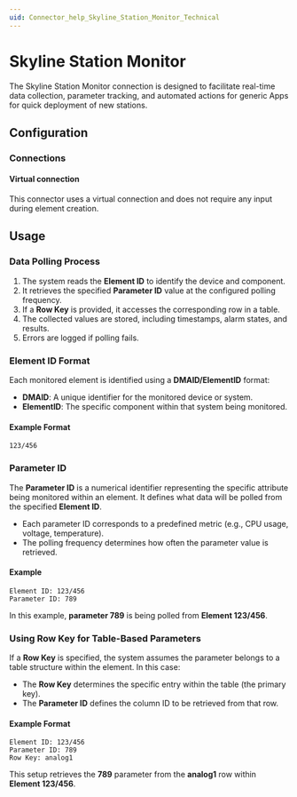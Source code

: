 ```yaml
---
uid: Connector_help_Skyline_Station_Monitor_Technical
---
```


# Skyline Station Monitor

The Skyline Station Monitor connection is designed to facilitate real-time data collection, parameter tracking, and automated actions for generic Apps for quick deployment of new stations.

## Configuration

### Connections

#### Virtual connection

This connector uses a virtual connection and does not require any input during element creation.

## Usage

### **Data Polling Process**
1. The system reads the **Element ID** to identify the device and component.
2. It retrieves the specified **Parameter ID** value at the configured polling frequency.
3. If a **Row Key** is provided, it accesses the corresponding row in a table.
4. The collected values are stored, including timestamps, alarm states, and results.
5. Errors are logged if polling fails.

### **Element ID Format**
Each monitored element is identified using a **DMAID/ElementID** format:
- **DMAID**: A unique identifier for the monitored device or system.
- **ElementID**: The specific component within that system being monitored.

#### **Example Format**
```
123/456
```

### **Parameter ID**
The **Parameter ID** is a numerical identifier representing the specific attribute being monitored within an element. It defines what data will be polled from the specified **Element ID**.

- Each parameter ID corresponds to a predefined metric (e.g., CPU usage, voltage, temperature).
- The polling frequency determines how often the parameter value is retrieved.

#### **Example**
```
Element ID: 123/456
Parameter ID: 789
```
In this example, **parameter 789** is being polled from **Element 123/456**.

### **Using Row Key for Table-Based Parameters**
If a **Row Key** is specified, the system assumes the parameter belongs to a table structure within the element. In this case:
- The **Row Key** determines the specific entry within the table (the primary key).
- The **Parameter ID** defines the column ID to be retrieved from that row.

#### **Example Format**
```
Element ID: 123/456
Parameter ID: 789
Row Key: analog1
```
This setup retrieves the **789** parameter from the **analog1** row within **Element 123/456**.
